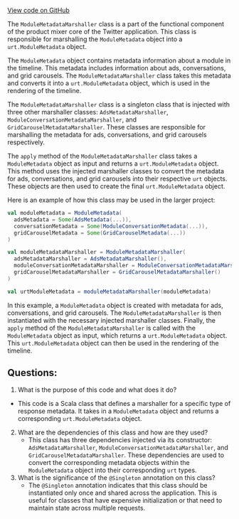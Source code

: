 [View code on GitHub](https://github.com/misbahsy/the-algorithm/product-mixer/core/src/main/scala/com/twitter/product_mixer/core/functional_component/marshaller/response/urt/timeline_module/ModuleMetadataMarshaller.scala)

The `ModuleMetadataMarshaller` class is a part of the functional component of the product mixer core of the Twitter application. This class is responsible for marshalling the `ModuleMetadata` object into a `urt.ModuleMetadata` object. 

The `ModuleMetadata` object contains metadata information about a module in the timeline. This metadata includes information about ads, conversations, and grid carousels. The `ModuleMetadataMarshaller` class takes this metadata and converts it into a `urt.ModuleMetadata` object, which is used in the rendering of the timeline.

The `ModuleMetadataMarshaller` class is a singleton class that is injected with three other marshaller classes: `AdsMetadataMarshaller`, `ModuleConversationMetadataMarshaller`, and `GridCarouselMetadataMarshaller`. These classes are responsible for marshalling the metadata for ads, conversations, and grid carousels respectively.

The `apply` method of the `ModuleMetadataMarshaller` class takes a `ModuleMetadata` object as input and returns a `urt.ModuleMetadata` object. This method uses the injected marshaller classes to convert the metadata for ads, conversations, and grid carousels into their respective `urt` objects. These objects are then used to create the final `urt.ModuleMetadata` object.

Here is an example of how this class may be used in the larger project:

```scala
val moduleMetadata = ModuleMetadata(
  adsMetadata = Some(AdsMetadata(...)),
  conversationMetadata = Some(ModuleConversationMetadata(...)),
  gridCarouselMetadata = Some(GridCarouselMetadata(...))
)

val moduleMetadataMarshaller = ModuleMetadataMarshaller(
  adsMetadataMarshaller = AdsMetadataMarshaller(),
  moduleConversationMetadataMarshaller = ModuleConversationMetadataMarshaller(),
  gridCarouselMetadataMarshaller = GridCarouselMetadataMarshaller()
)

val urtModuleMetadata = moduleMetadataMarshaller(moduleMetadata)
```

In this example, a `ModuleMetadata` object is created with metadata for ads, conversations, and grid carousels. The `ModuleMetadataMarshaller` is then instantiated with the necessary injected marshaller classes. Finally, the `apply` method of the `ModuleMetadataMarshaller` is called with the `ModuleMetadata` object as input, which returns a `urt.ModuleMetadata` object. This `urt.ModuleMetadata` object can then be used in the rendering of the timeline.
## Questions: 
 1. What is the purpose of this code and what does it do?
   - This code is a Scala class that defines a marshaller for a specific type of response metadata. It takes in a `ModuleMetadata` object and returns a corresponding `urt.ModuleMetadata` object.
2. What are the dependencies of this class and how are they used?
   - This class has three dependencies injected via its constructor: `AdsMetadataMarshaller`, `ModuleConversationMetadataMarshaller`, and `GridCarouselMetadataMarshaller`. These dependencies are used to convert the corresponding metadata objects within the `ModuleMetadata` object into their corresponding `urt` types.
3. What is the significance of the `@Singleton` annotation on this class?
   - The `@Singleton` annotation indicates that this class should be instantiated only once and shared across the application. This is useful for classes that have expensive initialization or that need to maintain state across multiple requests.